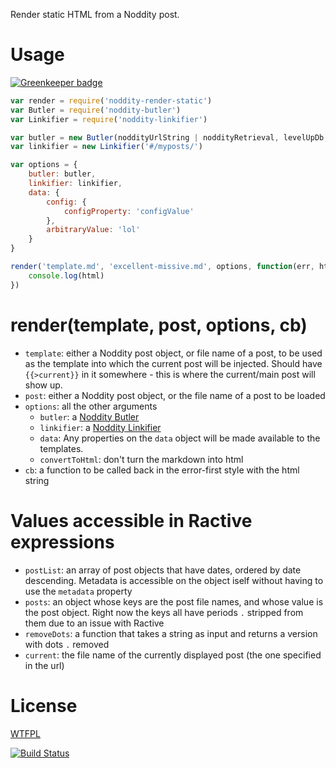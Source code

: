 
Render static HTML from a Noddity post.

# Usage

[![Greenkeeper badge](https://badges.greenkeeper.io/TehShrike/noddity-render-static.svg)](https://greenkeeper.io/)

```js
var render = require('noddity-render-static')
var Butler = require('noddity-butler')
var Linkifier = require('noddity-linkifier')

var butler = new Butler(noddityUrlString | noddityRetrieval, levelUpDb, [options])
var linkifier = new Linkifier('#/myposts/')

var options = {
	butler: butler,
	linkifier: linkifier,
	data: {
		config: {
			configProperty: 'configValue'
		},
		arbitraryValue: 'lol'
	}
}

render('template.md', 'excellent-missive.md', options, function(err, html) {
	console.log(html)
})

```

# render(template, post, options, cb)

- `template`: either a Noddity post object, or file name of a post, to be used as the template into which the current post will be injected.  Should have `{{>current}}` in it somewhere - this is where the current/main post will show up.
- `post`: either a Noddity post object, or the file name of a post to be loaded
- `options`: all the other arguments
	- `butler`: a [Noddity Butler](https://www.npmjs.com/package/noddity-butler)
	- `linkifier`: a [Noddity Linkifier](https://www.npmjs.com/package/noddity-linkifier)
	- `data`: Any properties on the `data` object will be made available to the templates.
	- `convertToHtml`: don't turn the markdown into html
- `cb`: a function to be called back in the error-first style with the html string

# Values accessible in Ractive expressions

- `postList`: an array of post objects that have dates, ordered by date descending.  Metadata is accessible on the object iself without having to use the `metadata` property
- `posts`: an object whose keys are the post file names, and whose value is the post object.  Right now the keys all have periods `.` stripped from them due to an issue with Ractive
- `removeDots`: a function that takes a string as input and returns a version with dots `.` removed
- `current`: the file name of the currently displayed post (the one specified in the url)

# License

[WTFPL](http://wtfpl2.com)

[![Build Status](https://travis-ci.org/TehShrike/noddity-render-static.svg)](https://travis-ci.org/TehShrike/noddity-render-static)
